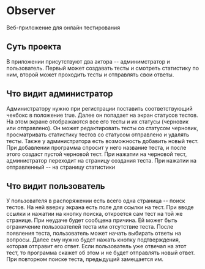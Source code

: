 # Observer

Веб-приложение для онлайн тестирования

## Суть проекта

В приложении присутствуют два актора -- админимстратор и пользователь. Первый может создавать тесты и смотреть статистику по ним, второй может проходить тесты и отправлять свои ответы.


## Что видит администратор

Администратору нужно при регистрации поставить соответствующий чекбокс в положение true. Далее он попадает на экран статусов тестов. На этом экране отображаются все его тесты и их статусы (черновик или отправлено). Он может редактировать тесты со статусом черновик, просматривать статистику тестов со статусом отправлено и удалять тесты. Также у администратора есть возможность добавить новый тест. При добавлении программа спросит у него название теста, и после этого создаст пустой черновой тест. При нажатии на черновой тест, администратор переходит на страницу создания теста. При нажатии на отправленный -- на страницу статистики


## Что видит пользователь

У пользователя в распоряжении есть всего одна страница -- поиск тестов. На ней вверху экрана есть поле для ссылки на тест. При вводе ссылки и нажатии на кнопку поиска, откроется сам тест на той же странице. При неудаче будет сообщена причина. Ей может быть ограничение пользователей теста или отсутствие теста. После появления теста, пользователь может начать выбирать ответы на вопросы. Далее ему нужно будет нажать кнопку подтверждения, которая отправит его ответ. Если пользователь уже отвечал на этот тест, то программа скажет об этом и не будет отправлять новый ответ. При повторном поиске теста, предыдущий замещается им.
